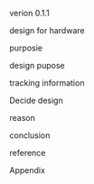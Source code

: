 verion 0.1.1

design for hardware 

purposie

design pupose

tracking information

Decide design

reason

conclusion

reference

Appendix